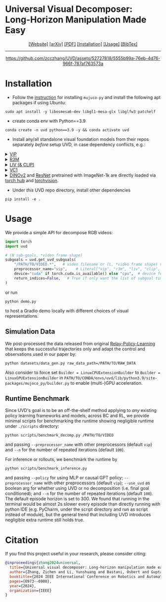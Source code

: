 # Universal Visual Decomposer: <br>Long-Horizon Manipulation Made Easy

<div align="center">

[[Website]](https://zcczhang.github.io/UVD/)
[[arXiv]](https://arxiv.org/abs/2310.08581)
[[PDF]](https://zcczhang.github.io/UVD/assets/pdf/full_paper.pdf)
[[Installation]](#Installation)
[[Usage]](#Usage)
[[BibTex]](#Citation)
______________________________________________________________________



https://github.com/zcczhang/UVD/assets/52727818/5555b99a-76eb-4d76-966f-787af763573a




</div>

# Installation

- Follow the [instruction](https://github.com/openai/mujoco-py#install-mujoco) for installing `mujuco-py` and install the following apt packages if using Ubuntu:
```commandline
sudo apt install -y libosmesa6-dev libgl1-mesa-glx libglfw3 patchelf
```
- create conda env with Python==3.9
```commandline
conda create -n uvd python==3.9 -y && conda activate uvd
```
- Install any/all standalone visual foundation models from their repos separately *before* setup UVD, in case dependency conflicts, e.g.:
<details><summary>
<a href="https://github.com/facebookresearch/vip">VIP</a>
</summary>
<p>

```commandline
git clone https://github.com/facebookresearch/vip.git
cd vip && pip install -e .
python -c "from vip import load_vip; vip = load_vip()"
```

</p>
</details>

<details><summary>
<a href="https://github.com/facebookresearch/r3m">R3M</a>
</summary>
<p>

```commandline
git clone https://github.com/facebookresearch/r3m.git
cd r3m && pip install -e .
python -c "from r3m import load_r3m; r3m = load_r3m('resnet50')"
```

</p>
</details>

<details><summary>
<a href="https://github.com/penn-pal-lab/LIV">LIV (& CLIP)</a>
</summary>
<p>

```commandline
git clone https://github.com/penn-pal-lab/LIV.git
cd LIV && pip install -e . && cd liv/models/clip && pip install -e .
python -c "from liv import load_liv; liv = load_liv()"
```

</p>
</details>


<details><summary>
<a href="https://github.com/facebookresearch/eai-vc">VC1</a>
</summary>
<p>

```commandline
git clone https://github.com/facebookresearch/eai-vc.git 
cd eai-vc && pip install -e vc_models
```

</p>
</details>

<details><summary>
<a href="https://github.com/facebookresearch/dinov2">DINOv2</a> and <a href="https://pytorch.org/vision/main/models/generated/torchvision.models.resnet50.html">ResNet</a> pretrained with ImageNet-1k are directly loaded via <a href="https://pytorch.org/hub/">torch hub</a> and <a href="https://pytorch.org/vision/main/models/generated/torchvision.models.resnet50.html">torchvision</a>.
</summary></details>

- Under *this* UVD repo directory, install other dependencies
```commandline
pip install -e .
```

# Usage

We provide a simple API for decompose RGB videos:

```python
import torch
import uvd

# (N sub-goals, *video frame shape)
subgoals = uvd.get_uvd_subgoals(
    "/PATH/TO/VIDEO.*",   # video filename or (L, *video frame shape) video numpy array
    preprocessor_name="vip",    # Literal["vip", "r3m", "liv", "clip", "vc1", "dinov2"]
    device="cuda" if torch.cuda.is_available() else "cpu",  # device for loading frozen preprocessor
    return_indices=False,   # True if only want the list of subgoal timesteps
)
```

or run
```commandline
python demo.py
```
to host a Gradio demo locally with different choices of visual representations. 

## Simulation Data

We post-processed the data released from original [Relay-Policy-Learning](https://github.com/google-research/relay-policy-learning/tree/master) that keeps the successful trajectories only and adapt the control and observations used in our paper by:
```commandline
python datasets/data_gen.py raw_data_path=/PATH/TO/RAW_DATA
```

Also consider to force set `Builder = LinuxCPUExtensionBuilder` to `Builder = LinuxGPUExtensionBuilder` in `PATH/TO/CONDA/envs/uvd/lib/python3.9/site-packages/mujoco_py/builder.py` to enable (multi-)GPU acceleration.


## Runtime Benchmark

Since UVD's goal is to be an off-the-shelf method applying to *any* existing policy learning frameworks and models, across BC and RL, we provide minimal scripts for benchmarking the runtime showing negligible runtime under `./scripts` directory:
```commandline
python scripts/benchmark_decomp.py /PATH/TO/VIDEO
```
and passing `--preprocessor_name` with other preprocessors (default `vip`) and `--n` for the number of repeated iterations (default `100`).

For inference or rollouts, we benchmark the runtime by 
```commandline
python scripts/benchmark_inference.py
```
and passing `--policy` for using MLP or causal GPT policy; `--preprocessor_name` with other preprocessors (default `vip`); `--use_uvd` as boolean arg for whether using UVD or no decomposition (i.e. final goal conditioned); and `--n` for the number of repeated iterations (default `100`). The default episode horizon is set to 300. We found that running in the terminal would be almost 2s slower every episode than directly running with python IDE (e.g. PyCharm, under the script directory and run as script instead of module), but the general trend that including UVD introduces negligible extra runtime still holds true. 

# Citation
If you find this project useful in your research, please consider citing:

```bibtex
@inproceedings{zhang2024universal,
  title={Universal visual decomposer: Long-horizon manipulation made easy},
  author={Zhang, Zichen and Li, Yunshuang and Bastani, Osbert and Gupta, Abhishek and Jayaraman, Dinesh and Ma, Yecheng Jason and Weihs, Luca},
  booktitle={2024 IEEE International Conference on Robotics and Automation (ICRA)},
  pages={6973--6980},
  year={2024},
  organization={IEEE}
}
```

